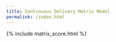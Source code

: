 ```yaml
---
title: Continuous Delivery Metric Model
permalink: /index.html
---
```


{% include matrix_score.html %}
